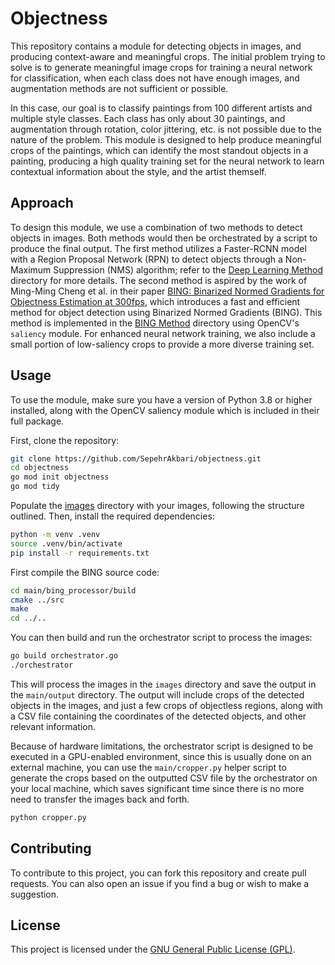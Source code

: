 # Objectness

This repository contains a module for detecting objects in images, and producing context-aware and meaningful crops. The initial problem trying to solve is to generate meaningful image crops for training a neural network for classification, when each class does not have enough images, and augmentation methods are not sufficient or possible.

In this case, our goal is to classify paintings from 100 different artists and multiple style classes. Each class has only about 30 paintings, and augmentation through rotation, color jittering, etc. is not possible due to the nature of the problem. This module is designed to help produce meaningful crops of the paintings, which can identify the most standout objects in a painting, producing a high quality training set for the neural network to learn contextual information about the style, and the artist themself.

## Approach

To design this module, we use a combination of two methods to detect objects in images. Both methods would then be orchestrated by a script to produce the final output. The first method utilizes a Faster-RCNN model with a Region Proposal Network (RPN) to detect objects through a Non-Maximum Suppression (NMS) algorithm; refer to the [Deep Learning Method](method_DeepLearning) directory for more details. The second method is aspired by the work of Ming-Ming Cheng et al. in their paper [BING: Binarized Normed Gradients for Objectness Estimation at 300fps](https://mmcheng.net/bing/), which introduces a fast and efficient method for object detection using Binarized Normed Gradients (BING). This method is implemented in the [BING Method](method_BING) directory using OpenCV's `saliency` module. For enhanced neural network training, we also include a small portion of low-saliency crops to provide a more diverse training set.

## Usage

To use the module, make sure you have a version of Python 3.8 or higher installed, along with the OpenCV saliency module which is included in their full package.

First, clone the repository:

```bash
git clone https://github.com/SepehrAkbari/objectness.git
cd objectness
go mod init objectness
go mod tidy
```

Populate the [images](images) directory with your images, following the structure outlined. Then, install the required dependencies:

```bash
python -m venv .venv
source .venv/bin/activate
pip install -r requirements.txt
```

First compile the BING source code:

```bash
cd main/bing_processor/build
cmake ../src
make
cd ../..
```

You can then build and run the orchestrator script to process the images:

```bash
go build orchestrator.go
./orchestrator
```

This will process the images in the `images` directory and save the output in the `main/output` directory. The output will include crops of the detected objects in the images, and just a few crops of objectless regions, along with a CSV file containing the coordinates of the detected objects, and other relevant information.

Because of hardware limitations, the orchestrator script is designed to be executed in a GPU-enabled environment, since this is usually done on an external machine, you can use the `main/cropper.py` helper script to generate the crops based on the outputted CSV file by the orchestrator on your local machine, which saves significant time since there is no more need to transfer the images back and forth.

```bash
python cropper.py
```

## Contributing

To contribute to this project, you can fork this repository and create pull requests. You can also open an issue if you find a bug or wish to make a suggestion.

## License

This project is licensed under the [GNU General Public License (GPL)](LICENSE).
